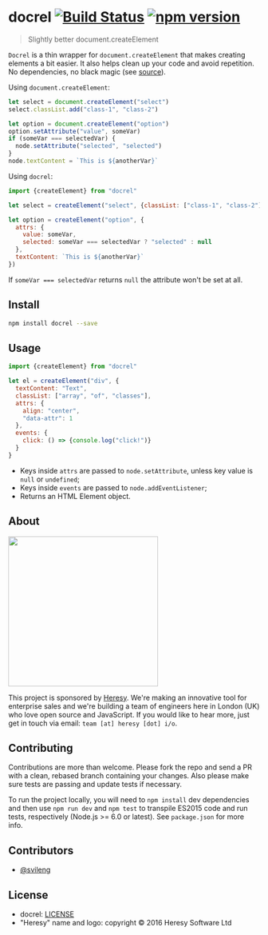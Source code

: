 # docrel [![Build Status](https://travis-ci.org/svileng/docrel.svg?branch=master)](https://travis-ci.org/svileng/docrel) [![npm version](https://badge.fury.io/js/docrel.svg)](https://badge.fury.io/js/docrel)
> Slightly better document.createElement

`Docrel` is a thin wrapper for `document.createElement` that makes creating elements a bit easier. It also helps clean up your code and avoid repetition. No dependencies, no black magic (see [source](https://github.com/svileng/docrel/blob/master/src/docrel.js)).

Using `document.createElement`:

```js
let select = document.createElement("select")
select.classList.add("class-1", "class-2")

let option = document.createElement("option")
option.setAttribute("value", someVar)
if (someVar === selectedVar) {
  node.setAttribute("selected", "selected")
}
node.textContent = `This is ${anotherVar}`
```

Using `docrel`:

```js
import {createElement} from "docrel"

let select = createElement("select", {classList: ["class-1", "class-2"]})

let option = createElement("option", {
  attrs: {
    value: someVar,
    selected: someVar === selectedVar ? "selected" : null
  },
  textContent: `This is ${anotherVar}`
})
```

If `someVar === selectedVar` returns `null` the attribute won't be set at all.

## Install
```bash
npm install docrel --save
```

## Usage
```js
import {createElement} from "docrel"

let el = createElement("div", {
  textContent: "Text",
  classList: ["array", "of", "classes"],
  attrs: {
    align: "center",
    "data-attr": 1
  },
  events: {
    click: () => {console.log("click!")}
  }
}
```
- Keys inside `attrs` are passed to `node.setAttribute`, unless key value is `null` or `undefined`;
- Keys inside `events` are passed to `node.addEventListener`;
- Returns an HTML Element object.

## About
<img src="http://heresy.io/public/logo.svg" width="300">

This project is sponsored by [Heresy](https://heresy.io). We're making an innovative tool for enterprise sales and we're building a team of engineers here in London (UK) who love open source and JavaScript. If you would like to hear more, just get in touch via email: `team [at] heresy [dot] i/o`.

## Contributing
Contributions are more than welcome. Please fork the repo and send a PR with a clean, rebased branch containing your changes. Also please make sure tests are passing and update tests if necessary.

To run the project locally, you will need to `npm install` dev dependencies and then use `npm run dev` and `npm test` to transpile ES2015 code and run tests, respectively (Node.js >= 6.0 or latest). See `package.json` for more info.

## Contributors
- [@svileng](http://twitter.com/svileng)

## License
- docrel: [LICENSE](https://github.com/svileng/docrel/blob/master/LICENSE)
- "Heresy" name and logo: copyright © 2016 Heresy Software Ltd
